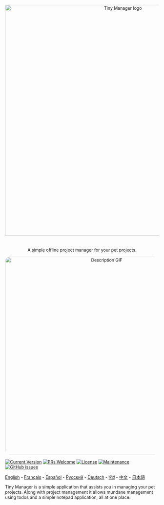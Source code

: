 <p align="center">
  <a href="https://nishantpainter.github.io/tiny-manager/" rel="noopener" target="_blank"><img width="756" src="https://nishantpainter.github.io/tiny-manager/readme_logo_de.png" alt="Tiny Manager logo"></a></p>
</p>

#

<p align="center">
  A simple offline project manager for your pet projects.
</p>

<p align="center">
  <img width="650" src="https://nishantpainter.github.io/tiny-manager/description.gif" alt="Description GIF" style="border-radius:16px"></p>
</p>

[![Current Version](https://img.shields.io/badge/version-1.0.0-green.svg)](https://nishantpainter.github.io/tiny-manager) [![PRs Welcome](https://img.shields.io/badge/PRs-welcome-orange.svg?style=flat-square)](http://makeapullrequest.com) [![License](https://img.shields.io/github/license/day8/re-frame.svg)](https://github.com/nishantpainter/tiny-manager/blob/main/license.txt) [![Maintenance](https://img.shields.io/badge/Maintained%3F-yes-blue.svg)](https://github.com/nishantpainter/tiny-manager/commits/main) [![GitHub issues](https://img.shields.io/github/issues/nishantpainter/tiny-manager)](https://github.com/nishantpainter/tiny-manager/issues)

[English](https://github.com/nishantpainter/tiny-manager/blob/main/README.md) - [Français](https://github.com/nishantpainter/tiny-manager/blob/main/README_FR.md) - [Español](https://github.com/nishantpainter/tiny-manager/blob/main/README_ES.md) - [Pусский](https://github.com/nishantpainter/tiny-manager/blob/main/README_RU.md) - [Deutsch](https://github.com/nishantpainter/tiny-manager/blob/main/README_DE.md) - [हिंदी](https://github.com/nishantpainter/tiny-manager/blob/main/README_IN.md) - [中文](https://github.com/nishantpainter/tiny-manager/blob/main/README_CN.md) - [日本語](https://github.com/nishantpainter/tiny-manager/blob/main/README_JP.md)

Tiny Manager is a simple application that assists you in managing your pet projects. Along with project management it allows mundane management using todos and a simple notepad application, all at one place.